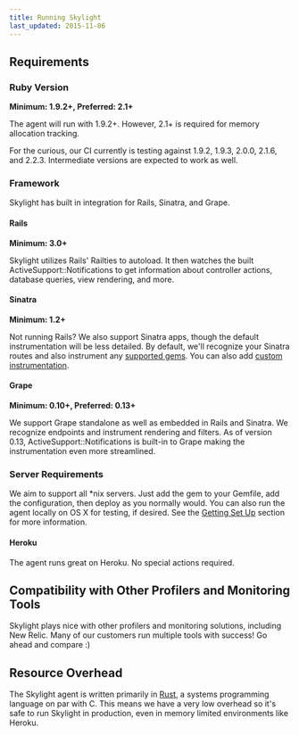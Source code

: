 ```yaml
---
title: Running Skylight
last_updated: 2015-11-06
---
```


## Requirements

### Ruby Version

**Minimum: 1.9.2+, Preferred: 2.1+**

The agent will run with 1.9.2+. However, 2.1+ is required for memory allocation tracking.

For the curious, our CI currently is testing against 1.9.2, 1.9.3, 2.0.0, 2.1.6, and 2.2.3. Intermediate versions are expected to work as well.

### Framework

Skylight has built in integration for Rails, Sinatra, and Grape.

#### Rails

**Minimum: 3.0+**

Skylight utilizes Rails' Railties to autoload. It then watches the built ActiveSupport::Notifications to get information about controller actions, database queries, view rendering, and more.

#### Sinatra

**Minimum: 1.2+**

Not running Rails? We also support Sinatra apps, though the default instrumentation will be less detailed. By default, we'll recognize your Sinatra routes and also instrument any [supported gems](instrumentation/#available-instrumentation-options). You can also add [custom instrumentation](/instrumentation/#custom-app-instrumentation).

#### Grape

**Minimum: 0.10+, Preferred: 0.13+**

We support Grape standalone as well as embedded in Rails and Sinatra. We recognize endpoints and instrument rendering and filters. As of version 0.13, ActiveSupport::Notifications is built-in to Grape making the instrumentation even more streamlined.

### Server Requirements

We aim to support all *nix servers. Just add the gem to your Gemfile, add the configuration, then deploy as you normally would. You can also run the agent locally on OS X for testing, if desired. See the [Getting Set Up](/getting-set-up) section for more information.

#### Heroku

The agent runs great on Heroku. No special actions required.

## Compatibility with Other Profilers and Monitoring Tools

Skylight plays nice with other profilers and monitoring solutions, including New Relic. Many of our customers run multiple tools with success! Go ahead and compare :)

## Resource Overhead

The Skylight agent is written primarily in [Rust](http://www.rust-lang.org), a systems programming language on par with C. This means we have a very low overhead so it's safe to run Skylight in production, even in memory limited environments like Heroku.
